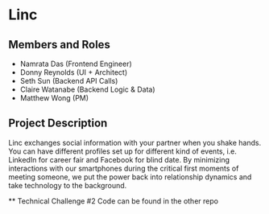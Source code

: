 Linc
=============

## Members and Roles
- Namrata Das (Frontend Engineer)
- Donny Reynolds (UI + Architect)
- Seth Sun (Backend API Calls)
- Claire Watanabe (Backend Logic & Data)
- Matthew Wong (PM)

## Project Description

Linc exchanges social information with your partner when you shake hands. You can have different profiles set up for different kind of events, i.e. LinkedIn for career fair and Facebook for blind date. By minimizing interactions with our smartphones during the critical first moments of meeting someone, we put the power back into relationship dynamics and take technology to the background.

** Technical Challenge #2 Code can be found in the other repo
